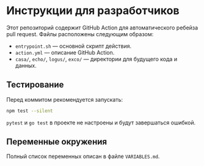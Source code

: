 
# Инструкции для разработчиков

Этот репозиторий содержит GitHub Action для автоматического ребейза pull request.
Файлы расположены следующим образом:

- `entrypoint.sh` — основной скрипт действия.
- `action.yml` — описание GitHub Action.
- `casa/`, `echo/`, `logus/`, `exco/` — директории для будущего кода и данных.

## Тестирование
Перед коммитом рекомендуется запускать:

```bash
npm test --silent
```

`pytest` и `go test` в проекте не настроены и будут завершаться ошибкой.

## Переменные окружения
Полный список переменных описан в файле `VARIABLES.md`.

